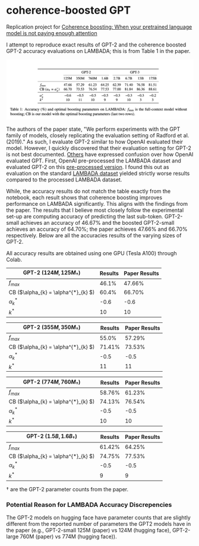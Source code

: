 # coherence-boosted GPT

Replication project for [Coherence boosting: When your pretrained language model is not paying enough attention](https://arxiv.org/pdf/2110.08294.pdf)

I attempt to reproduce exact results of GPT-2 and the coherence boosted GPT-2
accuracy evaluations on LAMBADA; this is from Table 1 in the paper.

![Table1](table.png)

The authors of the paper state, "We perform experiments with the GPT family of
models, closely replicating the evaluation setting of Radford et al. (2019)." As such,
I evaluate GPT-2 similar to how OpenAI evaluated their model. However, I quickly
discovered that their evaluation setting for GPT-2 is not best documented. [Others](https://github.com/openai/gpt-2/issues/131) have expressed confusion over how OpenAI evaluated GPT.
First, OpenAI pre-processed the LAMBADA dataset and evaluated GPT-2 on this
[pre-processed version](https://huggingface.co/datasets/EleutherAI/lambada_openai).
I found this out as evaluation on the standard [LAMBADA dataset](https://huggingface.co/datasets/lambada) yielded strictly worse results compared to the processed LAMBADA dataset.

While, the accuracy results do not match
the table exactly from the notebook, each result shows that coherence boosting
improves performance on LAMBADA significantly. This aligns with the findings
from the paper. The results that I believe most closely follow the experimental 
set-up are computing accuracy of predicting the last sub-token. GPT-2-small achieves an accuracy of 46.67% and the boosted GPT-2-small achieves an accuracy of 64.70%; the paper achieves 47.66% and 66.70% respectively. Below are all the accuracies results of the varying sizes of GPT-2.

All accuracy results are obtained using one GPU (Tesla A100) through Colab. 

|  GPT-2  $(124M, 125M_{\dagger})$                               |   Results      | Paper Results |
| ---                                    | ----           | ---           |
|  $f_{max}$                             |  46.1%         |  47.66%       |
|  CB ($\alpha_{k} = \alpha^{*}_{k} $)   |  60.4%         |  66.70%       |
|  $\alpha^{*}_{k}$                      |  -0.6          |  -0.6         |
|  $k^{*}$                               |  10            |  10           |

|  GPT-2  $(355M, 350M_{\dagger})$                                |   Results      | Paper Results |
| ---                                    | ----           | ---           |
|  $f_{max}$                             |  55.0%         |  57.29%       |
|  CB ($\alpha_{k} = \alpha^{*}_{k} $)   |  71.41%         |  73.53%       |
|  $\alpha^{*}_{k}$                      |  -0.5          |  -0.5         |
|  $k^{*}$                               |  11            |  11           |

|  GPT-2  $(774M, 760M_{\dagger})$                                |   Results      | Paper Results |
| ---                                    | ----           | ---           |
|  $f_{max}$                             |  58.76%         |  61.23%       |
|  CB ($\alpha_{k} = \alpha^{*}_{k} $)   |  74.13%         |  76.54%       |
|  $\alpha^{*}_{k}$                      |  -0.5          |  -0.5         |
|  $k^{*}$                               |  10            |  10           |

|  GPT-2  $(1.5B, 1.6B_{\dagger})$                                |   Results      | Paper Results |
| ---                                    | ----           | ---           |
|  $f_{max}$                             |  61.42%         |  64.25%       |
|  CB ($\alpha_{k} = \alpha^{*}_{k} $)   |  74.75%         |  77.53%       |
|  $\alpha^{*}_{k}$                      |  -0.5          |  -0.5         |
|  $k^{*}$                               |  9            |  9           |

$\dagger$ are the GPT-2 parameter counts from the paper.

### Potential Reason for LAMBADA Accuracy Discrepencies

The GPT-2 models on hugging face have parameter counts that are slightly different from the reported number of parameters the GPT2 models have in the paper (e.g., GPT-2-small 125M (paper) vs 124M (hugging face), GPT-2-large 760M (paper) vs 774M (hugging face)). 
